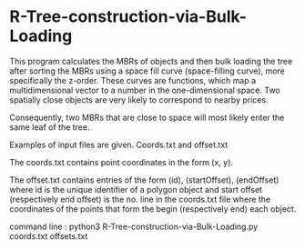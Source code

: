 # R-Tree-construction-via-Bulk-Loading

This program calculates the MBRs of objects and then bulk
loading the tree after sorting the MBRs using a space fill curve
(space-filling curve), more specifically the z-order. These curves are functions,
which map a multidimensional vector to a number in the one-dimensional
space. Two spatially close objects are very likely to
correspond to nearby prices. 

Consequently, two MBRs that are close to space will most likely enter the same leaf of the tree.

Examples of input files are given. Coords.txt and offset.txt

The coords.txt contains point coordinates in the form (x, y). 
  
The offset.txt contains entries of the form (id), (startOffset), (endOffset) where id is the unique identifier of a polygon
object and start offset (respectively end offset) is the no. line in the coords.txt file
where the coordinates of the points that form the begin (respectively end)
each object.
  
command line : python3 R-Tree-construction-via-Bulk-Loading.py coords.txt offsets.txt

